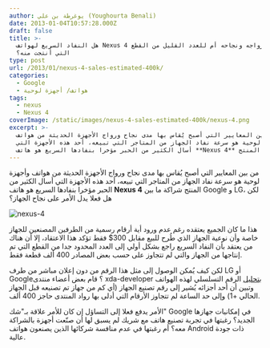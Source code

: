 ```yaml
---
author: يوغرطة بن علي (Youghourta Benali)
date: 2013-01-04T10:57:28.000Z
draft: false
title: >-
  هل النفاد السريع لهواتف Nexus 4 راجع لرواجه ونجاحه أم للعدد القليل من القطع
  التي أُنتجت منه؟  
type: post
url: /2013/01/nexus-4-sales-estimated-400k/
categories:
  - Google
  - هواتف/ أجهزة لوحية
tags:
  - nexus
  - Nexus 4
coverImage: /static/images/nexus-4-sales-estimated-400k/nexus-4.png
excerpt: >-
  من بين المعايير التي أصبح يُقاس بها مدى نجاح ورواج الأجهزة الحديثة من هواتف
  وأجهزة لوحية هو سرعة نفاد الجهاز من المتاجر التي تبيعه، أحد هذه الأجهزة التي
  أسال الكثير من الحبر مؤخرا بنفادها السريع هو هاتف **Nexus 4** المنتج
---
```

من بين المعايير التي أصبح يُقاس بها مدى نجاح ورواج الأجهزة الحديثة من هواتف وأجهزة لوحية هو سرعة نفاد الجهاز من المتاجر التي تبيعه، أحد هذه الأجهزة التي أسال الكثير من الحبر مؤخرا بنفادها السريع هو هاتف **Nexus 4** المنتج شراكة ما بين Google و LG، لكن هل فعلا يدل الأمر على نجاح الجهاز؟

![nexus-4](/static/images/nexus-4-sales-estimated-400k/nexus-4.png)

هذا ما كان الجميع يعتقده رغم عدم ورود أية أرقام رسمية من الطرفين المصنعين للجهاز خاصة وأن نوعية الجهاز الذي طُرح للبيع مقابل 300$ فقط تؤكد هذا الاعتقاد، إلا أن هناك من يعتقد بأن النفاد السريع راجع بشكل أولي إلى العدد المحدود جدا من القطع التي تم إنتاجها من الجهاز والتي لم تتجاوز على حسب بعض المصادر 400 ألف قطعة فقط.

لكن كيف يُمكن الوصول إلى مثل هذا الرقم من دون إعلان مباشر من طرف LG أو Google؟ قام بعض أعضاء منتدى xda-developer [بتحليل](http://forum.xda-developers.com/showthread.php?s=c41e58abf14ae11b34e8d0c25f25fc25\&t=2055351\&page=20) الرقم التسلسلي لهذه الهواتف وتبين أن أحد أجزائه يُشير إلى رقم تصنيع الجهاز (أي كم من جهاز تم تصنيعه قبل الجهاز الحالي +1) وإلى حد الساعة لم تتجاوز الأرقام التي أدلى بها رواد المنتدى حاجز 400 ألف.

الأمر يدفع فعلا إلى التساؤل إن كان للأمر علاقة بـ"شك" Google في إمكانيات جهازها الجديد؟ رغبتها في تجربة تصنيع هاتف مع شريك لم يسبق لها أن صنّعت أجهزة بالشراكة معه؟ أم رغبتها في عدم منافسة شركائها الذين يصنعون هواتف Android ذات جودة عالية.
